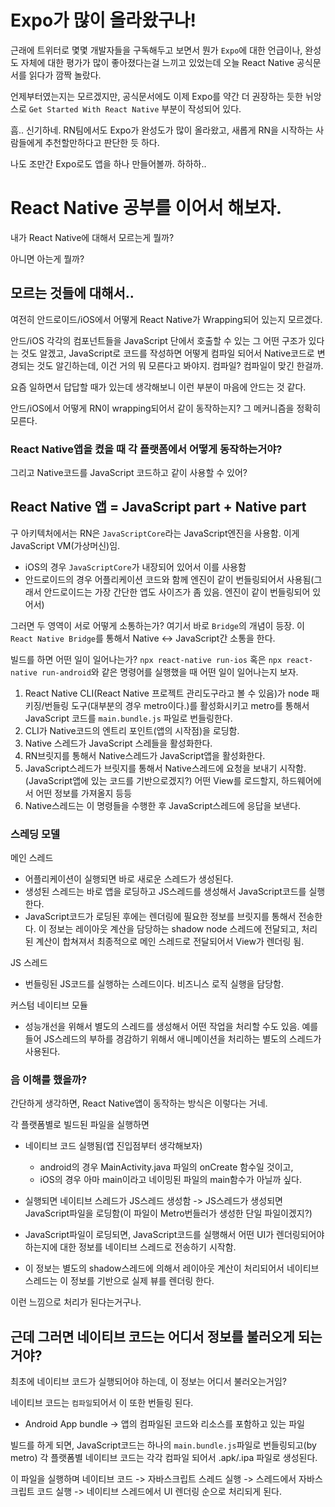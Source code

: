 # Expo가 많이 올라왔구나!

근래에 트위터로 몇몇 개발자들을 구독해두고 보면서 뭔가 `Expo`에 대한 언급이나, 완성도 자체에 대한 평가가 많이 좋아졌다는걸 느끼고 있었는데 오늘 React Native 공식문서를 읽다가 깜짝 놀랐다.

언제부터였는지는 모르겠지만, 공식문서에도 이제 Expo를 약간 더 권장하는 듯한 뉘앙스로 `Get Started With React Native` 부분이 작성되어 있다.

흠.. 신기하네. RN팀에서도 Expo가 완성도가 많이 올라왔고, 새롭게 RN을 시작하는 사람들에게 추천할만하다고 판단한 듯 하다.

나도 조만간 Expo로도 앱을 하나 만들어볼까. 하하하..

# React Native 공부를 이어서 해보자.

내가 React Native에 대해서 모르는게 뭘까?

아니면 아는게 뭘까?

## 모르는 것들에 대해서..

여전히 안드로이드/iOS에서 어떻게 React Native가 Wrapping되어 있는지 모르겠다.

안드/iOS 각각의 컴포넌트들을 JavaScript 단에서 호출할 수 있는 그 어떤 구조가 있다는 것도 알겠고, JavaScript로 코드를 작성하면 어떻게 컴파일 되어서 Native코드로 변경되는 것도 알긴하는데, 이건 거의 뭐 모른다고 봐야지. 컴파일? 컴파일이 맞긴 한걸까.

요즘 일하면서 답답할 때가 있는데 생각해보니 이런 부분이 마음에 안드는 것 같다.

안드/iOS에서 어떻게 RN이 wrapping되어서 같이 동작하는지? 그 메커니즘을 정확히 모른다.

### React Native앱을 켰을 때 각 플랫폼에서 어떻게 동작하는거야?

그리고 Native코드를 JavaScript 코드하고 같이 사용할 수 있어?

## React Native 앱 = JavaScript part + Native part

구 아키텍처에서는 RN은 `JavaScriptCore`라는 JavaScript엔진을 사용함. 이게 JavaScript VM(가상머신)임.

- iOS의 경우 `JavaScriptCore`가 내장되어 있어서 이를 사용함
- 안드로이드의 경우 어플리케이션 코드와 함께 엔진이 같이 번들링되어서 사용됨(그래서 안드로이드는 가장 간단한 앱도 사이즈가 좀 있음. 엔진이 같이 번들링되어 있어서)

그러면 두 영역이 서로 어떻게 소통하는가? 여기서 바로 `Bridge`의 개념이 등장. 이 `React Native Bridge`를 통해서 Native <-> JavaScript간 소통을 한다.

빌드를 하면 어떤 일이 일어나는가? `npx react-native run-ios` 혹은 `npx react-native run-android`와 같은 명령어를 실행했을 때 어떤 일이 일어나는지 보자.

1. React Native CLI(React Native 프로젝트 관리도구라고 볼 수 있음)가 node 패키징/번들링 도구(대부분의 경우 metro이다.)를 활성화시키고 metro를 통해서 JavaScript 코드를 `main.bundle.js` 파일로 번들링한다.
2. CLI가 Native코드의 엔트리 포인트(앱의 시작점)을 로딩함.
3. Native 스레드가 JavaScript 스레들을 활성화한다.
4. RN브릿지를 통해서 Native스레드가 JavaScript앱을 활성화한다.
5. JavaScript스레드가 브릿지를 통해서 Native스레드에 요청을 보내기 시작함.(JavaScript앱에 있는 코드를 기반으로겠지?) 어떤 View를 로드할지, 하드웨어에서 어떤 정보를 가져올지 등등
6. Native스레드는 이 명령들을 수행한 후 JavaScript스레드에 응답을 보낸다.

### 스레딩 모델

메인 스레드

- 어플리케이션이 실행되면 바로 새로운 스레드가 생성된다.
- 생성된 스레드는 바로 앱을 로딩하고 JS스레드를 생성해서 JavaScript코드를 실행한다.
- JavaScript코드가 로딩된 후에는 렌더링에 필요한 정보를 브릿지를 통해서 전송한다. 이 정보는 레이아웃 계산을 담당하는 shadow node 스레드에 전달되고, 처리된 계산이 합쳐져서 최종적으로 메인 스레드로 전달되어서 View가 렌더링 됨.

JS 스레드

- 번들링된 JS코드를 실행하는 스레드이다. 비즈니스 로직 실행을 담당함.

커스텀 네이티브 모듈

- 성능개선을 위해서 별도의 스레드를 생성해서 어떤 작업을 처리할 수도 있음. 예를 들어 JS스레드의 부하를 경감하기 위해서 애니메이션을 처리하는 별도의 스레드가 사용된다.

### 음 이해를 했을까?

간단하게 생각하면, React Native앱이 동작하는 방식은 이렇다는 거네.

각 플랫폼별로 빌드된 파일을 실행하면

- 네이티브 코드 실행됨(앱 진입점부터 생각해보자)

  - android의 경우 MainActivity.java 파일의 onCreate 함수일 것이고,
  - iOS의 경우 아마 main이라고 네이밍된 파일의 main함수가 아닐까 싶다.

- 실행되면 네이티브 스레드가 JS스레드 생성함 -> JS스레드가 생성되면 JavaScript파일을 로딩함(이 파일이 Metro번들러가 생성한 단일 파일이겠지?)
- JavaScript파일이 로딩되면, JavaScript코드를 실행해서 어떤 UI가 렌더링되어야하는지에 대한 정보를 네이티브 스레드로 전송하기 시작함.
- 이 정보는 별도의 shadow스레드에 의해서 레이아웃 계산이 처리되어서 네이티브스레드는 이 정보를 기반으로 실제 뷰를 렌더링 한다.

이런 느낌으로 처리가 된다는거구나.

## 근데 그러면 네이티브 코드는 어디서 정보를 불러오게 되는거야?

최초에 네이티브 코드가 실행되어야 하는데, 이 정보는 어디서 불러오는거임?

네이티브 코드는 `컴파일`되어서 이 또한 번들링 된다.

- Android App bundle -> 앱의 컴파일된 코드와 리소스를 포함하고 있는 파일

빌드를 하게 되면, JavaScript코드는 하나의 `main.bundle.js`파일로 번들링되고(by metro) 각 플랫폼별 네이티브 코드는 각각 컴파일 되어서 .apk/.ipa 파일로 생성된다.

이 파일을 실행하며 네이티브 코드 -> 자바스크립트 스레드 실행 -> 스레드에서 자바스크립트 코드 실행 -> 네이티브 스레드에서 UI 렌더링 순으로 처리되게 된다.
